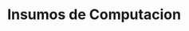 ---
title: "Insumos de Computacion"
url: /ciudad-autonoma-de-buenos-aires/insumos-de-computacion/
shop: ordenador
---